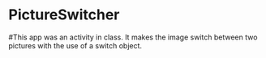 # PictureSwitcher

#This app was an activity in class. It makes the image switch between two pictures with the use of a switch object.
